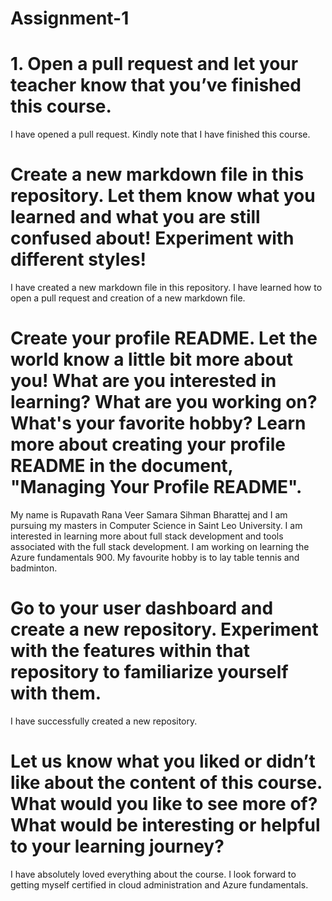 # Assignment-1

# 1. Open a pull request and let your teacher know that you’ve finished this course.
I have opened a pull request. Kindly note that I have finished this course.

# Create a new markdown file in this repository. Let them know what you learned and what you are still confused about! Experiment with different styles!
I have created a new markdown file in this repository. I have learned how to open a pull request and creation of a new markdown file. 

# Create your profile README. Let the world know a little bit more about you! What are you interested in learning? What are you working on? What's your favorite hobby? Learn more about creating your profile README in the document, "Managing Your Profile README".
My name is Rupavath Rana Veer Samara Sihman Bharattej and I am pursuing my masters in Computer Science in Saint Leo University. I am interested in learning more about full stack development and tools associated with the full stack development. I am working on learning the Azure fundamentals 900. My favourite hobby is to lay table tennis and badminton. 

# Go to your user dashboard and create a new repository. Experiment with the features within that repository to familiarize yourself with them.
I have successfully created a new repository. 


# Let us know what you liked or didn’t like about the content of this course. What would you like to see more of? What would be interesting or helpful to your learning journey?
I have absolutely loved everything about the course. I look forward to getting myself certified in cloud administration and Azure fundamentals. 

